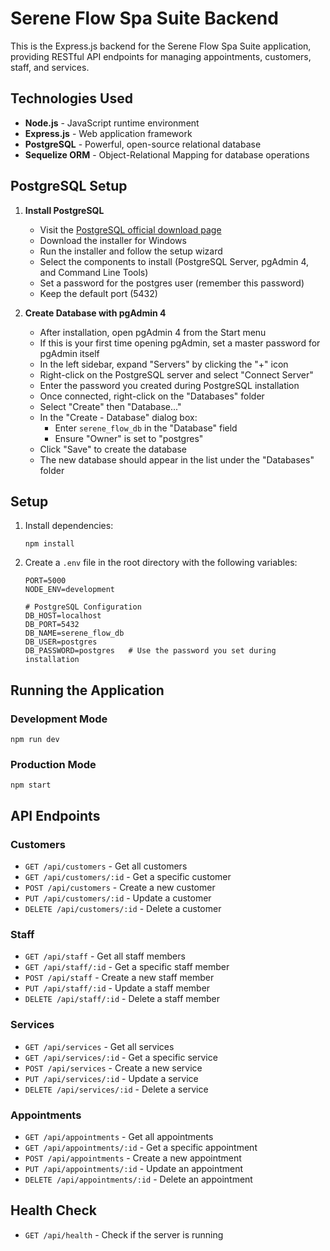 # Serene Flow Spa Suite Backend

This is the Express.js backend for the Serene Flow Spa Suite application, providing RESTful API endpoints for managing appointments, customers, staff, and services.

## Technologies Used

- **Node.js** - JavaScript runtime environment
- **Express.js** - Web application framework
- **PostgreSQL** - Powerful, open-source relational database
- **Sequelize ORM** - Object-Relational Mapping for database operations

## PostgreSQL Setup

1. **Install PostgreSQL**
   - Visit the [PostgreSQL official download page](https://www.postgresql.org/download/windows/)
   - Download the installer for Windows
   - Run the installer and follow the setup wizard
   - Select the components to install (PostgreSQL Server, pgAdmin 4, and Command Line Tools)
   - Set a password for the postgres user (remember this password)
   - Keep the default port (5432)

2. **Create Database with pgAdmin 4**
   - After installation, open pgAdmin 4 from the Start menu
   - If this is your first time opening pgAdmin, set a master password for pgAdmin itself
   - In the left sidebar, expand "Servers" by clicking the "+" icon
   - Right-click on the PostgreSQL server and select "Connect Server"
   - Enter the password you created during PostgreSQL installation
   - Once connected, right-click on the "Databases" folder
   - Select "Create" then "Database..."
   - In the "Create - Database" dialog box:
     - Enter `serene_flow_db` in the "Database" field
     - Ensure "Owner" is set to "postgres"
   - Click "Save" to create the database
   - The new database should appear in the list under the "Databases" folder

## Setup

1. Install dependencies:
   ```
   npm install
   ```

2. Create a `.env` file in the root directory with the following variables:
   ```
   PORT=5000
   NODE_ENV=development
   
   # PostgreSQL Configuration
   DB_HOST=localhost
   DB_PORT=5432
   DB_NAME=serene_flow_db
   DB_USER=postgres
   DB_PASSWORD=postgres   # Use the password you set during installation
   ```

## Running the Application

### Development Mode
```
npm run dev
```

### Production Mode
```
npm start
```

## API Endpoints

### Customers
- `GET /api/customers` - Get all customers
- `GET /api/customers/:id` - Get a specific customer
- `POST /api/customers` - Create a new customer
- `PUT /api/customers/:id` - Update a customer
- `DELETE /api/customers/:id` - Delete a customer

### Staff
- `GET /api/staff` - Get all staff members
- `GET /api/staff/:id` - Get a specific staff member
- `POST /api/staff` - Create a new staff member
- `PUT /api/staff/:id` - Update a staff member
- `DELETE /api/staff/:id` - Delete a staff member

### Services
- `GET /api/services` - Get all services
- `GET /api/services/:id` - Get a specific service
- `POST /api/services` - Create a new service
- `PUT /api/services/:id` - Update a service
- `DELETE /api/services/:id` - Delete a service

### Appointments
- `GET /api/appointments` - Get all appointments
- `GET /api/appointments/:id` - Get a specific appointment
- `POST /api/appointments` - Create a new appointment
- `PUT /api/appointments/:id` - Update an appointment
- `DELETE /api/appointments/:id` - Delete an appointment

## Health Check

- `GET /api/health` - Check if the server is running